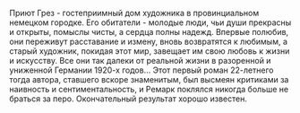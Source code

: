 <!--2016-11-21 21:08:58-->
Приют Грез - гостеприимный дом художника в провинциальном немецком городке. Его обитатели - молодые люди, чьи души прекрасны и открыты, помыслы чисты, а сердца полны надежд. Впервые полюбив, они переживут расставание и измену, вновь возвратятся к любимым, а старый художник, покидая этот мир, завещает им свою любовь к жизни и искусству. Все они так далеки от реальной жизни в разоренной и униженной Германии 1920-х годов… 
    Этот первый роман 22-летнего тогда автора, ставшего вскоре знаменитым, был высмеян критиками за наивность и сентиментальность, и Ремарк поклялся никогда больше не браться за перо. Окончательный результат хорошо известен.